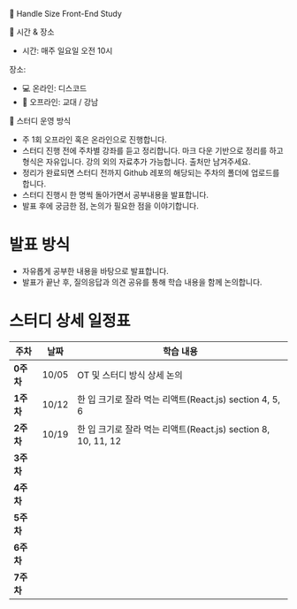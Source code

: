 🧠 Handle Size Front-End Study

📅 시간 & 장소
- 시간: 매주 일요일 오전 10시

장소:
 - 💻 온라인: 디스코드
 - 🏢 오프라인: 교대 / 강남

📘 스터디 운영 방식
- 주 1회 오프라인 혹은 온라인으로 진행합니다.
- 스터디 진행 전에 주차별 강좌를 듣고 정리합니다. 마크 다운 기반으로 정리를 하고 형식은 자유입니다. 강의 외의 자료추가 가능합니다. 출처만 남겨주세요.
- 정리가 완료되면 스터디 전까지 Github 레포의 해당되는 주차의 폴더에 업로드를 합니다.
- 스터디 진행시 한 명씩 돌아가면서 공부내용을 발표합니다.
- 발표 후에 궁금한 점, 논의가 필요한 점을 이야기합니다.

# 발표 방식
- 자유롭게 공부한 내용을 바탕으로 발표합니다.
- 발표가 끝난 후, 질의응답과 의견 공유를 통해 학습 내용을 함께 논의합니다.

# 스터디 상세 일정표

| **주차**  | **날짜**      | **학습 내용**                                  |  
|---------|-------------|--------------------------------------------|  
| **0주차** | 10/05  | OT 및 스터디 방식 상세 논의|  
| **1주차** | 10/12  | 한 입 크기로 잘라 먹는 리액트(React.js) section 4, 5, 6  |  
| **2주차** | 10/19  | 한 입 크기로 잘라 먹는 리액트(React.js) section 8, 10, 11, 12 |  
| **3주차** | ||  
| **4주차** | ||  
| **5주차** | ||  
| **6주차** | ||  
| **7주차** | ||


